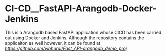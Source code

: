 # CI-CD__FastAPI-Arangodb-Docker-Jenkins

This is a Arangodb based FastAPI application whose CICD has been carried out using Docker and Jenkins. Although the repository contains the applicaiton as well however, it can be found at *https://github.com/vibhurai/Fast_API-arangodb_demo_proj*
